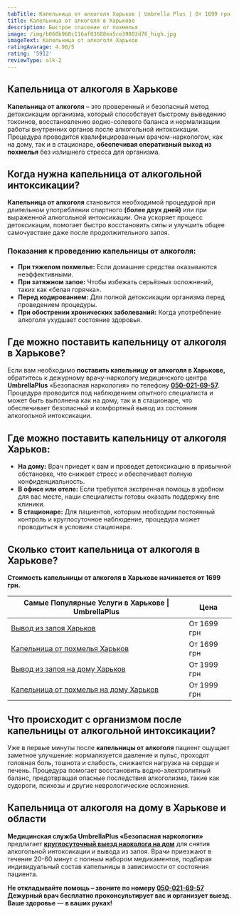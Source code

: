 ```yaml
---
tabTitle: Капельница от алкоголя Харьков | Umbrella Plus | От 1699 грн
title: Капельница от алкоголя в Харькове
description: Быстрое спасение от похмелья
image: /img/b060b968c116af03688ea5ce39803d76_high.jpg
imageText: Капельница от алкоголя Харьков
ratingAvarage: 4.98/5
rating: '5912'
reviewType: alk-2
---
```


## Капельница от алкоголя в Харькове

**Капельница от алкоголя** – это проверенный и безопасный метод детоксикации организма, который способствует быстрому выведению токсинов, восстановлению водно-солевого баланса и нормализации работы внутренних органов после алкогольной интоксикации. Процедура проводится квалифицированным врачом-наркологом, как на дому, так и в стационаре, **обеспечивая оперативный выход из похмелья** без излишнего стресса для организма.

## Когда нужна капельница от алкогольной интоксикации?

**Капельница от алкоголя** становится необходимой процедурой при длительном употреблении спиртного **(более двух дней)** или при выраженной алкогольной интоксикации. Она ускоряет процесс детоксикации, помогает быстро восстановить силы и улучшить общее самочувствие даже после продолжительного запоя.

### Показания к проведению капельницы от алкоголя:

* **При тяжелом похмелье:** Если домашние средства оказываются неэффективными.
* **При затяжном запое:** Чтобы избежать серьёзных осложнений, таких как «белая горячка».
* **Перед кодированием:** Для полной детоксикации организма перед проведением процедуры.
* **При обострении хронических заболеваний:** Когда употребление алкоголя ухудшает состояние здоровья.

## Где можно поставить капельницу от алкоголя в Харькове?

Если вам необходимо **поставить капельницу от алкоголя в Харькове,** обратитесь к дежурному врачу-наркологу медицинского центра **UmbrellaPlus** «Безопасная наркология» по телефону **[050-021-69-57](tel:0500216957).** Процедура проводится под наблюдением опытного специалиста и может быть выполнена как на дому, так и в стационаре, что обеспечивает безопасный и комфортный вывод из состояния алкогольной интоксикации.

## **Где можно поставить капельницу от алкоголя Харьков**:

* **На дому:** Врач приедет к вам и проведет детоксикацию в привычной обстановке, что снижает стресс и обеспечивает полную конфиденциальность.
* **В офисе или отеле:** Если требуется экстренная помощь в удобном для вас месте, наши специалисты готовы оказать поддержку вне клиники.
* **В стационаре:** Для пациентов, которым необходим постоянный контроль и круглосуточное наблюдение, процедура может проводиться в условиях стационара.

## Сколько стоит капельница от алкоголя в Харькове?

**Стоимость капельницы от алкоголя в Харькове начинается от 1699 грн.**

| Самые Популярные Услуги в Харькове \| UmbrellaPlus                              | Цена        |
| ------------------------------------------------------------------------------- | ----------- |
| [Вывод из запоя Харьков](vivod-iz-zapoia-kharkiv)                               | От 1699 грн |
| [Капельница от похмелья Харьков](Kapelnica_ot_alkogola_kharkiv)                 | От 1699 грн |
| [Вывод из запоя на дому Харьков](Vivod-iz-zapoia-na-domy-kharkiv)               | От 1999 грн |
| [Капельница от похмелья на дому Харьков](Kapelnica_ot_alkogola_na_domy_kharkiv) | От 1999 грн |

## Что происходит с организмом после капельницы от алкогольной интоксикации?

Уже в первые минуты после **капельницы от алкоголя** пациент ощущает заметное улучшение: нормализуется давление и пульс, проходят головная боль, тошнота и слабость, снижается нагрузка на сердце и печень. Процедура помогает восстановить водно-электролитный баланс, предотвращая опасные последствия алкоголизма, такие как судороги, психозы и другие неврологические осложнения.

## Капельница от алкоголя на дому в Харькове и области

**Медицинская служба UmbrellaPlus «Безопасная наркология»** предлагает **[круглосуточный выезд нарколога на дом](https://umbrella-plus.com.ua/kharkiv/kapelnica_ot_alkogola_na_domy_kharkiv/)** для снятия алкогольной интоксикации и вывода из запоя. Врачи приезжают в течение 20-60 минут с полным набором медикаментов, подбирая индивидуальный состав капельницы в зависимости от состояния пациента.

**Не откладывайте помощь – звоните по номеру [050-021-69-57](tel:0500216957)** **Дежурный врач бесплатно проконсультирует вас и организует выезд.** **Ваше здоровье** — **в ваших руках!**
